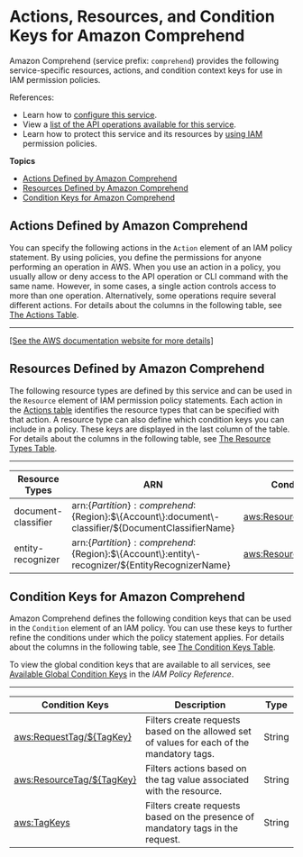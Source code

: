 # Actions, Resources, and Condition Keys for Amazon Comprehend<a name="list_amazoncomprehend"></a>

Amazon Comprehend \(service prefix: `comprehend`\) provides the following service\-specific resources, actions, and condition context keys for use in IAM permission policies\.

References:
+ Learn how to [configure this service](https://docs.aws.amazon.com/comprehend/latest/dg/)\.
+ View a [list of the API operations available for this service](https://docs.aws.amazon.com/comprehend/latest/dg/)\.
+ Learn how to protect this service and its resources by [using IAM](https://docs.aws.amazon.com/comprehend/latest/dg/auth-and-access-control.html) permission policies\.

**Topics**
+ [Actions Defined by Amazon Comprehend](#amazoncomprehend-actions-as-permissions)
+ [Resources Defined by Amazon Comprehend](#amazoncomprehend-resources-for-iam-policies)
+ [Condition Keys for Amazon Comprehend](#amazoncomprehend-policy-keys)

## Actions Defined by Amazon Comprehend<a name="amazoncomprehend-actions-as-permissions"></a>

You can specify the following actions in the `Action` element of an IAM policy statement\. By using policies, you define the permissions for anyone performing an operation in AWS\. When you use an action in a policy, you usually allow or deny access to the API operation or CLI command with the same name\. However, in some cases, a single action controls access to more than one operation\. Alternatively, some operations require several different actions\. For details about the columns in the following table, see [The Actions Table](reference_policies_actions-resources-contextkeys.md#actions_table)\.


****  
[\[See the AWS documentation website for more details\]](http://docs.aws.amazon.com/IAM/latest/UserGuide/list_amazoncomprehend.html)

## Resources Defined by Amazon Comprehend<a name="amazoncomprehend-resources-for-iam-policies"></a>

The following resource types are defined by this service and can be used in the `Resource` element of IAM permission policy statements\. Each action in the [Actions table](#amazoncomprehend-actions-as-permissions) identifies the resource types that can be specified with that action\. A resource type can also define which condition keys you can include in a policy\. These keys are displayed in the last column of the table\. For details about the columns in the following table, see [The Resource Types Table](reference_policies_actions-resources-contextkeys.md#resources_table)\.


****  

| Resource Types | ARN | Condition Keys | 
| --- | --- | --- | 
|   document\-classifier  |  arn:$\{Partition\}:comprehend:$\{Region\}:$\{Account\}:document\-classifier/$\{DocumentClassifierName\}  |   [ aws:ResourceTag/$\{TagKey\} ](#amazoncomprehend-aws_ResourceTag___TagKey_)   | 
|   entity\-recognizer  |  arn:$\{Partition\}:comprehend:$\{Region\}:$\{Account\}:entity\-recognizer/$\{EntityRecognizerName\}  |   [ aws:ResourceTag/$\{TagKey\} ](#amazoncomprehend-aws_ResourceTag___TagKey_)   | 

## Condition Keys for Amazon Comprehend<a name="amazoncomprehend-policy-keys"></a>

Amazon Comprehend defines the following condition keys that can be used in the `Condition` element of an IAM policy\. You can use these keys to further refine the conditions under which the policy statement applies\. For details about the columns in the following table, see [The Condition Keys Table](reference_policies_actions-resources-contextkeys.md#context_keys_table)\.

To view the global condition keys that are available to all services, see [Available Global Condition Keys](reference_policies_condition-keys.html#AvailableKeys) in the *IAM Policy Reference*\.


****  

| Condition Keys | Description | Type | 
| --- | --- | --- | 
|   [ aws:RequestTag/$\{TagKey\} ](https://docs.aws.amazon.com/IAM/latest/UserGuide/reference_policies_condition-keys.html#condition-keys-globally-available)  | Filters create requests based on the allowed set of values for each of the mandatory tags\. | String | 
|   [ aws:ResourceTag/$\{TagKey\} ](https://docs.aws.amazon.com/IAM/latest/UserGuide/reference_policies_condition-keys.html#condition-keys-globally-available)  | Filters actions based on the tag value associated with the resource\. | String | 
|   [ aws:TagKeys ](https://docs.aws.amazon.com/IAM/latest/UserGuide/reference_policies_condition-keys.html#condition-keys-globally-available)  | Filters create requests based on the presence of mandatory tags in the request\. | String | 